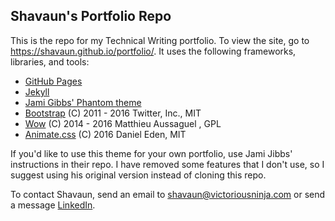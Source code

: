 ## Shavaun's Portfolio Repo

This is the repo for my Technical Writing portfolio. To view the site, go to https://shavaun.github.io/portfolio/. It uses the following frameworks, libraries, and tools:

- [GitHub Pages](https://help.github.com/en/github/working-with-github-pages)
- [Jekyll](http://jekyllrb.com/)
- [Jami Gibbs' Phantom theme](https://github.com/jamigibbs/phantom) 
- [Bootstrap](http://getbootstrap.com/) (C) 2011 - 2016 Twitter, Inc., MIT
- [Wow](https://github.com/matthieua/WOW) (C) 2014 - 2016 Matthieu Aussaguel , GPL
- [Animate.css](https://github.com/daneden/animate.css) (C) 2016 Daniel Eden, MIT

If you'd like to use this theme for your own portfolio, use Jami Jibbs' instructions in their repo. I have removed some features that I don't use, so I suggest using his original version instead of cloning this repo.

To contact Shavaun, send an email to shavaun@victoriousninja.com or send a message [LinkedIn](https://www.linkedin.com/in/stesareski/).
